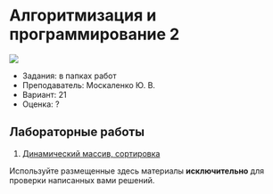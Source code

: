 # Алгоритмизация и программирование 2

![](https://img.shields.io/badge/Programming%20lang-Java-informational?style=flat-square&logo=Java&logoColor=white&color=5194f0)

- Задания: в папках работ
- Преподаватель: Москаленко Ю. В.
- Вариант: 21
- Оценка: ?

## Лабораторные работы
1. [Динамический массив, сортировка](https://github.com/xairaven/KPI-Labs/tree/main/2ndSemester/Algorithmization%20and%20programming%20(II)/Lab1)

Используйте размещенные здесь материалы **исключительно** для проверки написанных вами решений.

